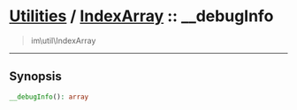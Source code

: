 # [Utilities](util.md) / [IndexArray](util-IndexArray.md) :: __debugInfo
 > im\util\IndexArray
____

## Synopsis
```php
__debugInfo(): array
```
